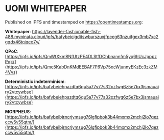 # UOMI WHITEPAPER

Published on IPFS and timestamped on https://opentimestamps.org: 

**Whitepaper**: [https://lavender-fashionable-fish-488.mypinata.cloud/ipfs/bafybeicigditswburszuxjfpceg63nzuifgex3mb7xc2gqdx46tqiqco7y/
](https://lavender-fashionable-fish-488.mypinata.cloud/ipfs/bafybeicigditswburszuxjfpceg63nzuifgex3mb7xc2gqdx46tqiqco7y/)

**OPoC**: [https://ipfs.io/ipfs/QmWtXkm8NfUtzPE4DLStfDChbnannfm5yq6hUcJpppzPqk/](https://ipfs.io/ipfs/Qme5KabDnKMdEEBAF7P6Vp75ocWjunnyEKzEc3zkZM4Vvs)

**Deterministic indeterminism**: [https://ipfs.io/ipfs/bafybeiehpazdtq6qu5a77v77s32ozfwg6z5e7bx3jsmauairy2vtcywbse](https://ipfs.io/ipfs/bafybeiehpazdtq6qu5a77v77s32ozfwg6z5e7bx3jsmauairy2vtcywbse)

**MORPHEUS**: [https://ipfs.io/ipfs/bafybeibjrncrjymsug76lgfipbok3b44mxmx2mchj2lo7qezccw5v55qtm/](https://ipfs.io/ipfs/bafybeibjrncrjymsug76lgfipbok3b44mxmx2mchj2lo7qezccw5v55qtm/)
